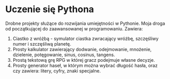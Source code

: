 # Uczenie się Pythona
Drobne projekty służące do rozwijania umiejętności w Pythonie. Moja droga od początkującej do zaawansowanej w programowaniu.
Zawiera: 
1) Ciastko z wróżbą - symulator ciastka zwracający wróżbę, szczęśliwy numer i szczęśliwą planetę. 
2) Prosty kalkulator zawierający dodwanie, odejmowanie, mnożenie, dzielenie, potęgowanie, sinus, cosinus, tangens. 
3) Prostą tekstową grę RPG w której gracz podejmuje własne decyzje.
4) Prosty generator haseł, w którym można wybrać długość hasła, oraz czy zawiera: litery, cyfry, znaki specjalne.
